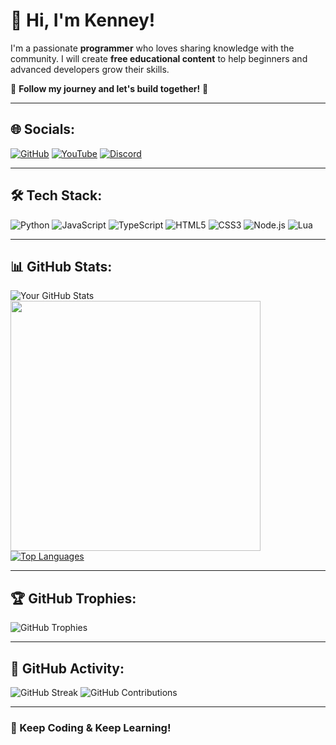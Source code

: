 # 👋 Hi, I'm Kenney!

I'm a passionate **programmer** who loves sharing knowledge with the community. I will create **free educational content** to help beginners and advanced developers grow their skills.  

📌 **Follow my journey and let's build together!** 🚀

---

## 🌐 Socials:
[![GitHub](https://img.shields.io/badge/GitHub-000?style=for-the-badge&logo=github)](https://github.com/ItsLawd)
[![YouTube](https://img.shields.io/badge/YouTube-FF0000?style=for-the-badge&logo=youtube)]([https://youtube.com/c/your-profile](https://www.youtube.com/@kenneysdevelopment))
[![Discord](https://img.shields.io/badge/Discord-5865F2?style=for-the-badge&logo=discord)](https://discord.com/invite/your-server-link)

---

## 🛠 Tech Stack:
![Python](https://img.shields.io/badge/Python-3776AB?style=for-the-badge&logo=python&logoColor=white)
![JavaScript](https://img.shields.io/badge/JavaScript-F7DF1E?style=for-the-badge&logo=javascript&logoColor=black)
![TypeScript](https://img.shields.io/badge/TypeScript-007ACC?style=for-the-badge&logo=typescript&logoColor=white)
![HTML5](https://img.shields.io/badge/HTML5-E34F26?style=for-the-badge&logo=html5&logoColor=white)
![CSS3](https://img.shields.io/badge/CSS3-1572B6?style=for-the-badge&logo=css3&logoColor=white)
![Node.js](https://img.shields.io/badge/Node.js-339933?style=for-the-badge&logo=node.js&logoColor=white)
![Lua](https://img.shields.io/badge/Lua-2C2D72?style=for-the-badge&logo=lua&logoColor=white)

---

## 📊 GitHub Stats:
![Your GitHub Stats](https://github-readme-stats.vercel.app/api?username=ItsLawd&show_icons=true&theme=dark)
<img src="https://img.shields.io/badge/Top%20Language-Lua-blue?logo=lua" width="400" />
[![Top Languages](https://github-readme-stats.vercel.app/api/top-langs/?username=ItsLawd)](https://github.com/anuraghazra/github-readme-stats)

---

## 🏆 GitHub Trophies:
![GitHub Trophies](https://github-profile-trophy.vercel.app/?username=ItsLawd&theme=darkhub)

---

## 📅 GitHub Activity:
![GitHub Streak](https://streak-stats.demolab.com?user=ItsLawd&theme=dark&hide_border=false)
![GitHub Contributions](https://github-readme-activity-graph.vercel.app/graph?username=ItsLawd&theme=react-dark)

---

### 🚀 Keep Coding & Keep Learning!
